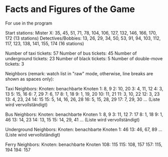 # Facts and Figures of the Game

For use in the program

Start stations:
Mister X: 35, 45, 51, 71, 78, 104, 106, 127, 132, 146, 166, 170, 172 (13 stations)
Detectives/Bobbies: 13, 26, 29, 34, 50, 53, 91, 94, 103, 112, 117, 123, 138, 141, 155, 174 (16 stations)

Number of taxi tickets: 57
Number of bus tickets: 45
Number of underground tickets: 23
Number of black tickets: 5
Number of double-move tickets: 3

Neighbors (remark: watch list in "raw" mode, otherwise, line breaks are shown as spaces only):

Taxi Neighbors:
Knoten: benachbarte Knoten
1: 8, 9
2: 10, 20
3: 4, 11, 12
4: 3, 13
5: 15, 16
6: 7, 29
7: 6, 17
8: 1, 18
9: 1, 19, 20
10: 11, 21
11: 3, 10, 22
12: 3, 23
13: 4, 23, 24
14: 15
15: 5, 14, 16, 26, 28
16: 5, 15, 28, 29
17: 7, 29, 30
... (Liste wird vervollständigt)


Bus Neighbors:
Knoten: benachbarte Knoten
1: 8, 9
3: 11, 12
7: 17
8: 1, 18
9: 1, 46
13: 14, 23
14: 13, 15
15: 14, 29, 41
... (Liste wird vervollständigt)


Underground Neighbors:
Knoten: benachbarte Knoten
1: 46
13: 46, 67, 89
... (Liste wird vervollständigt)


Ferry Neighbors:
Knoten: benachbarte Knoten
108: 115
115: 108, 157
157: 115, 194
194: 157
